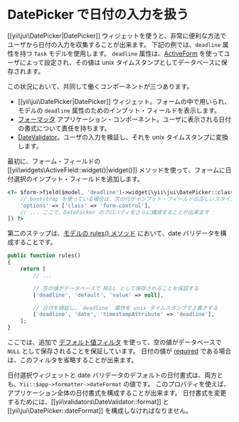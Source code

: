 DatePicker で日付の入力を扱う
=============================

[[yii\jui\DatePicker|DatePicker]] ウィジェットを使うと、非常に便利な方法でユーザから日付の入力を収集することが出来ます。
下記の例では、`deadline` 属性を持つ `Task` モデルを使用します。
`deadline` 属性は、[ActiveForm](https://github.com/yiisoft/yii2/blob/master/docs/guide-ja/input-forms.md) を使ってユーザによって設定され、その値は unix タイムスタンプとしてデータベースに保存されます。

この状況において、共同して働くコンポーネントが三つあります。

- [[yii\jui\DatePicker|DatePicker]] ウィジェット。フォームの中で用いられ、モデルの `deadline` 属性のためのインプット・フィールドを表示します。
- [フォーマッタ](https://github.com/yiisoft/yii2/blob/master/docs/guide-ja/output-formattering.md) アプリケーション・コンポーネント。ユーザに表示される日付の書式について責任を持ちます。
- [DateValidator](https://github.com/yiisoft/yii2/blob/master/docs/guide-ja/tutorial-core-validators.md#date)。ユーザの入力を検証し、それを unix タイムスタンプに変換します。

最初に、フォーム・フィールドの [[yii\widgets\ActiveField::widget()|widget()]] メソッドを使って、フォームに日付選択のインプット・フィールドを追加します。

```php
<?= $form->field($model, 'deadline')->widget(\yii\jui\DatePicker::className(), [
    // bootstrap を使っている場合は、次の行がインプット・フィールドの正しいスタイルをセットします
    'options' => ['class' => 'form-control'],
    // ... ここで、DatePicker のプロパティをさらに構成することが出来ます
]) ?>
```

第二のステップは、[モデルの rules() メソッド](https://github.com/yiisoft/yii2/blob/master/docs/guide-ja/input-validation.md#declaring-rules) において、date バリデータを構成することです。

```php
public function rules()
{
    return [
        // ...

        // 空の値がデータベースで NULL として保存されることを保証する
        ['deadline', 'default', 'value' => null],

        // 日付を検証し、`deadline` 属性を unix タイムスタンプで上書きする
        ['deadline', 'date', 'timestampAttribute' => 'deadline'],
    ];
}
```

ここでは、追加で [デフォルト値フィルタ](https://github.com/yiisoft/yii2/blob/master/docs/guide-ja/input-validation.md#handling-empty-inputs) を使って、空の値がデータベースで `NULL` として保存されることを保証しています。
日付の値が [required](https://github.com/yiisoft/yii2/blob/master/docs/guide-ja/tutorial-core-validators.md#required) である場合は、このフィルタを省略することが出来ます。

日付選択ウィジェットと date バリデータのデフォルトの日付書式は、両方とも、`Yii::$app->formatter->dateFormat` の値です。
このプロパティを使えば、アプリケーション全体の日付書式を構成することが出来ます。
日付書式を変更するためには、[[yii\validators\DateValidator::format]] と [[yii\jui\DatePicker::dateFormat]] を構成しなければなりません。
